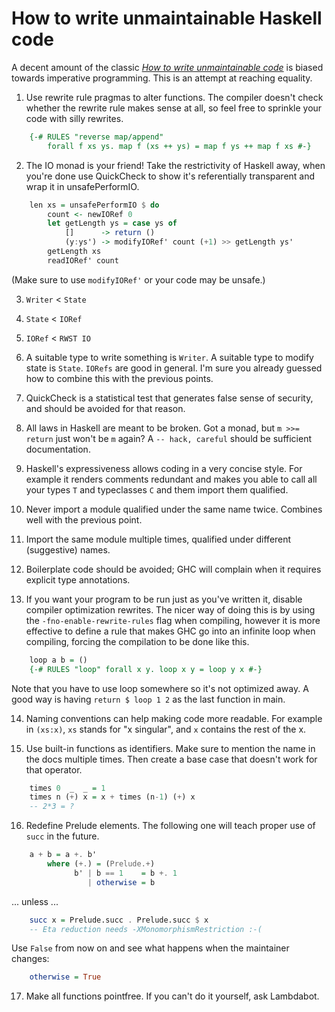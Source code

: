 # How to write unmaintainable Haskell code

A decent amount of the classic [*How to write unmaintainable code*](http://thc.org/root/phun/unmaintain.html) is biased towards imperative programming. This is an attempt at reaching equality.

1. Use rewrite rule pragmas to alter functions. The compiler doesn't check whether the rewrite rule makes sense at all, so feel free to sprinkle your code with silly rewrites.
```haskell
    {-# RULES "reverse map/append"
        forall f xs ys. map f (xs ++ ys) = map f ys ++ map f xs #-}
```

2. The IO monad is your friend! Take the restrictivity of Haskell away, when you're done use QuickCheck to show  it's referentially transparent and wrap it in unsafePerformIO.
```haskell
    len xs = unsafePerformIO $ do
        count <- newIORef 0
        let getLength ys = case ys of
            []      -> return ()
            (y:ys') -> modifyIORef' count (+1) >> getLength ys'
        getLength xs
        readIORef' count
```
(Make sure to use `modifyIORef'` or your code may be unsafe.)

3. `Writer` < `State`

4. `State` < `IORef`

5. `IORef` < `RWST IO`

6. A suitable type to write something is `Writer`. A suitable type to modify state is `State`. `IORefs` are good in general. I'm sure you already guessed how to combine this with the previous points.

7. QuickCheck is a statistical test that generates false sense of security, and should be avoided for that reason.

8. All laws in Haskell are meant to be broken. Got a monad, but `m >>= return` just won't be `m` again? A `-- hack, careful` should be sufficient documentation.

9. Haskell's expressiveness allows coding in a very concise style. For example it renders comments redundant and makes you able to call all your types `T` and typeclasses `C` and them import them qualified.

10. Never import a module qualified under the same name twice. Combines well with the previous point.

11. Import the same module multiple times, qualified under different (suggestive) names.

12. Boilerplate code should be avoided; GHC will complain when it requires explicit type annotations.

13. If you want your program to be run just as you've written it, disable compiler optimization rewrites. The nicer way of doing this is by using the `-fno-enable-rewrite-rules` flag when compiling, however it is more effective to define a rule that makes GHC go into an infinite loop when compiling, forcing the compilation to be done like this.
```haskell
    loop a b = ()
    {-# RULES "loop" forall x y. loop x y = loop y x #-}
```
Note that you have to use loop somewhere so it's not optimized away. A good way is having `return $ loop 1 2` as the last function in main.

14. Naming conventions can help making code more readable. For example in `(xs:x)`, `xs` stands for "x singular", and `x` contains the rest of the x.

15. Use built-in functions as identifiers. Make sure to mention the name in the docs multiple times. Then create a base case that doesn't work for that operator.
```haskell
    times 0  _  _ = 1
    times n (+) x = x + times (n-1) (+) x
    -- 2*3 = ?
```

16. Redefine Prelude elements. The following one will teach proper use of `succ` in the future.
```haskell
    a + b = a +. b'
        where (+.) = (Prelude.+)
              b' | b == 1    = b +. 1
                 | otherwise = b
```
... unless ...
```haskell
    succ x = Prelude.succ . Prelude.succ $ x
    -- Eta reduction needs -XMonomorphismRestriction :-(
```
Use `False` from now on and see what happens when the maintainer changes:
```haskell
    otherwise = True
```

17. Make all functions pointfree. If you can't do it yourself, ask Lambdabot.